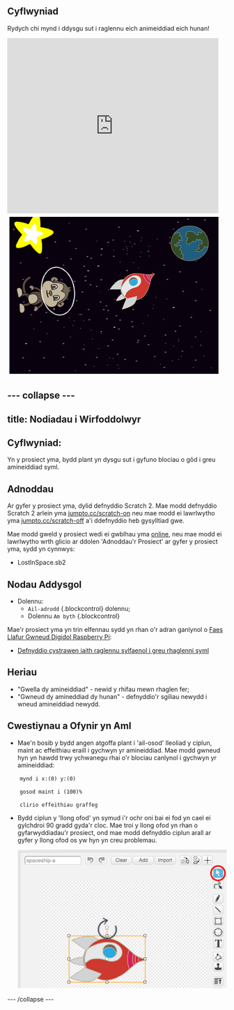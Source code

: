 ## Cyflwyniad

Rydych chi mynd i ddysgu sut i raglennu eich animeiddiad eich hunan!

<div class="scratch-preview">
  <iframe allowtransparency="true" width="485" height="402" src="https://scratch.mit.edu/projects/embed/26818098/?autostart=false" frameborder="0"></iframe>
  <img src="images/space-final.png">
</div>

--- collapse ---
---
title: Nodiadau i Wirfoddolwyr
---

## Cyflwyniad:

Yn y prosiect yma, bydd plant yn dysgu sut i gyfuno blociau o gôd i greu amineiddiad syml.

## Adnoddau
Ar gyfer y prosiect yma, dylid defnyddio Scratch 2.  Mae modd defnyddio Scratch 2 arlein yma [jumpto.cc/scratch-on](http://jumpto.cc/scratch-on) neu mae modd ei lawrlwytho yma [jumpto.cc/scratch-off](http://jumpto.cc/scratch-off) a'i ddefnyddio heb gysylltiad gwe.

Mae modd gweld y prosiect wedi ei gwblhau yma <a href="http://scratch.mit.edu/projects/26818098/#editor">online</a>, neu mae modd ei lawrlwytho wrth glicio ar ddolen 'Adnoddau'r Prosiect' ar gyfer y prosiect yma, sydd yn cynnwys:

+ LostInSpace.sb2

## Nodau Addysgol
+ Dolennu:
	+ `Ail-adrodd` {.blockcontrol} dolennu;
	+ Dolennu `Am byth` {.blockcontrol} 

Mae'r prosiect yma yn trin elfennau sydd yn rhan o'r adran ganlynol o [Faes Llafur Gwneud Digidol Raspberry Pi](http://rpf.io/curriculum):

+ [Defnyddio cystrawen iaith raglennu sylfaenol i greu rhaglenni syml](https://www.raspberrypi.org/curriculum/programming/creator)

## Heriau
+ "Gwella dy amineiddiad" - newid y rhifau mewn rhaglen fer;
+ "Gwneud dy amineddiad dy hunan" - defnyddio'r sgiliau newydd i wneud amineiddiad newydd.

## Cwestiynau a Ofynir yn Aml
+ Mae'n bosib y bydd angen atgoffa plant i 'ail-osod' lleoliad y ciplun, maint ac effeithiau eraill i gychwyn yr amineiddiad.  Mae modd gwneud hyn yn hawdd trwy ychwanegu rhai o'r blociau canlynol i gychwyn yr amineiddiad:

```blocks
	mynd i x:(0) y:(0)
```

```blocks
	gosod maint i (100)%
```

```blocks
	clirio effeithiau graffeg
```

+ Bydd ciplun y 'llong ofod' yn symud i'r ochr oni bai ei fod yn cael ei gylchdroi 90 gradd gyda'r cloc.  Mae troi y llong ofod yn rhan o gyfarwyddiadau'r prosiect, ond mae modd defnyddio ciplun arall ar gyfer y llong ofod os yw hyn yn creu problemau.

	![screenshot](images/space-rotate.png)

--- /collapse ---

